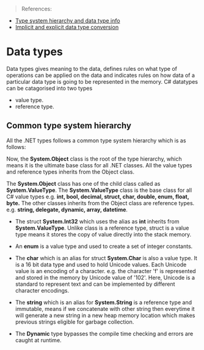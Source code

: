 > References: 
- [Type system hierarchy and data type info](https://github.com/GavinLonDigital/CSharpDataTypesDocumentation/blob/master/C%23%20Data%20Types%20Documentation.pdf)
- [Implicit and explicit data type conversion](https://github.com/GavinLonDigital/DataTypeConversionDocumentation/blob/master/CSharpDataConversionDocumentation.pdf)

# Data types
Data types gives meaning to the data, defines rules on what type of operations can be applied on the data and indicates rules on how data of a particular data 
type is going to be represented in the memory. C# datatypes can be catagorised into two types 
- value type. 
- reference type.

## Common type system hierarchy
All the .NET types follows a common type system hierarchy which is as follows:

Now, the **System.Object** class is the root of the type hierarchy, which means it is the ultimate base class for all .NET classes. All the value types and reference
types inherits from the Object class.

The **System.Object** class has one of the child class called as **System.ValueType**. The **System.ValueType** class is the base class for all C# value types 
e.g. **int, bool, decimal, struct, char, double, enum, float, byte.** The other classes inherits from the Object class are reference types. e.g. **string, delegate,
dynamic, array, datetime**.

- The struct **System.Int32** which uses the alias as **int** inherits from **System.ValueType**. Unlike class is a reference type, struct is a value type means it
stores the copy of value directly into the stack memory.

- An **enum** is a value type and used to create a set of integer constants.

- The **char** which is an alias for struct **System.Char** is also a value type. It is a 16 bit data type and used to hold Unicode values. Each Unicode value is an
encoding of a character. e.g. the character 'f' is represented and stored in the memory by Unicode value of '102'. Here, Unicode is a standard to represent text and
can be implemented by different character encodings.

- The **string** which is an alias for **System.String** is a reference type and immutable, means if we concatenate with other string then everytime it will generate
a new string in a new heap memory location which makes previous strings eligible for garbage collection.

- The **Dynamic** type bypasses the compile time checking and errors are caught at runtime.